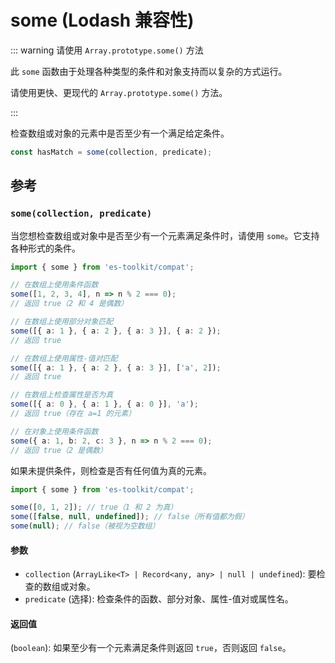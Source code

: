 # some (Lodash 兼容性)

::: warning 请使用 `Array.prototype.some()` 方法

此 `some` 函数由于处理各种类型的条件和对象支持而以复杂的方式运行。

请使用更快、更现代的 `Array.prototype.some()` 方法。

:::

检查数组或对象的元素中是否至少有一个满足给定条件。

```typescript
const hasMatch = some(collection, predicate);
```

## 参考

### `some(collection, predicate)`

当您想检查数组或对象中是否至少有一个元素满足条件时，请使用 `some`。它支持各种形式的条件。

```typescript
import { some } from 'es-toolkit/compat';

// 在数组上使用条件函数
some([1, 2, 3, 4], n => n % 2 === 0);
// 返回 true（2 和 4 是偶数）

// 在数组上使用部分对象匹配
some([{ a: 1 }, { a: 2 }, { a: 3 }], { a: 2 });
// 返回 true

// 在数组上使用属性-值对匹配
some([{ a: 1 }, { a: 2 }, { a: 3 }], ['a', 2]);
// 返回 true

// 在数组上检查属性是否为真
some([{ a: 0 }, { a: 1 }, { a: 0 }], 'a');
// 返回 true（存在 a=1 的元素）

// 在对象上使用条件函数
some({ a: 1, b: 2, c: 3 }, n => n % 2 === 0);
// 返回 true（2 是偶数）
```

如果未提供条件，则检查是否有任何值为真的元素。

```typescript
import { some } from 'es-toolkit/compat';

some([0, 1, 2]); // true（1 和 2 为真）
some([false, null, undefined]); // false（所有值都为假）
some(null); // false（被视为空数组）
```

#### 参数

- `collection` (`ArrayLike<T> | Record<any, any> | null | undefined`): 要检查的数组或对象。
- `predicate` (选择): 检查条件的函数、部分对象、属性-值对或属性名。

#### 返回值

(`boolean`): 如果至少有一个元素满足条件则返回 `true`，否则返回 `false`。
